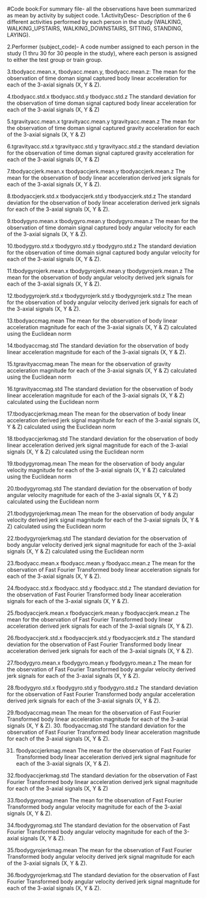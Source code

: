 #Code book:For summary file- all the observations have been summarized as mean by activity by subject code.
1.ActivityDesc- Description of the 6 different activities performed by each person in the study (WALKING, WALKING_UPSTAIRS, WALKING_DOWNSTAIRS, SITTING, STANDING, LAYING).

2.Performer (subject_code)- A code number assigned to each person in the study (1 thru 30 for 30 people in the study), where each person is assigned to either the test group or train group.

3.tbodyacc.mean.x, tbodyacc.mean.y, tbodyacc.mean.z: The mean for the observation of time doman signal captured body linear acceleration for each of the 3-axial signals (X, Y & Z).

4.tbodyacc.std.x	tbodyacc.std.y	tbodyacc.std.z
The standard deviation for the observation of time doman signal captured body linear acceleration for each of the 3-axial signals (X, Y & Z)

5.tgravityacc.mean.x	tgravityacc.mean.y	tgravityacc.mean.z
The mean for the observation of time doman signal captured gravity acceleration for each of the 3-axial signals (X, Y & Z)

6.tgravityacc.std.x	tgravityacc.std.y	tgravityacc.std.z
the standard deviation for the observation of time doman signal captured gravity acceleration for each of the 3-axial signals (X, Y & Z)

7.tbodyaccjerk.mean.x	tbodyaccjerk.mean.y	tbodyaccjerk.mean.z
The mean for the observation of body linear acceleration derived jerk signals for each of the 3-axial signals (X, Y & Z). 

8.tbodyaccjerk.std.x	tbodyaccjerk.std.y	tbodyaccjerk.std.z
The standard deviation for the observation of body linear acceleration derived jerk signals for each of the 3-axial signals (X, Y & Z). 

9.tbodygyro.mean.x	tbodygyro.mean.y	tbodygyro.mean.z
The mean for the observation of time domain signal captured body angular velocity for each of the 3-axial signals (X, Y & Z). 

10.tbodygyro.std.x	tbodygyro.std.y	tbodygyro.std.z
The standard deviation for the observation of time domain signal captured body angular velocity for each of the 3-axial signals (X, Y & Z).

11.tbodygyrojerk.mean.x	tbodygyrojerk.mean.y	tbodygyrojerk.mean.z
The mean for the observation of body angular velocity derived jerk signals for each of the 3-axial signals (X, Y & Z). 

12.tbodygyrojerk.std.x	tbodygyrojerk.std.y	tbodygyrojerk.std.z
The mean for the observation of body angular velocity derived jerk signals for each of the 3-axial signals (X, Y & Z). 

13.tbodyaccmag.mean
The mean for the observation of body linear acceleration magnitude for each of the 3-axial signals (X, Y & Z)  calculated using the Euclidean norm 

14.tbodyaccmag.std
The standard deviation for the observation of body linear acceleration magnitude for each of the 3-axial signals (X, Y & Z). 

15.tgravityaccmag.mean
The mean for the observation of gravity acceleration magnitude for each of the 3-axial signals (X, Y & Z) calculated using the Euclidean norm 


16.tgravityaccmag.std
The standard deviation for the observation of body linear acceleration magnitude for each of the 3-axial signals (X, Y & Z) calculated using the Euclidean norm 

17.tbodyaccjerkmag.mean
The mean for the observation of body linear acceleration derived jerk signal magnitude for each of the 3-axial signals (X, Y & Z) calculated using the Euclidean norm 

18.tbodyaccjerkmag.std
The standard deviation for the observation of body linear acceleration derived jerk signal magnitude for each of the 3-axial signals (X, Y & Z) calculated using the Euclidean norm 

19.tbodygyromag.mean
The mean for the observation of body angular velocity magnitude for each of the 3-axial signals (X, Y & Z) calculated using the Euclidean norm 

20.tbodygyromag.std
The standard deviation for the observation of body angular velocity
magnitude for each of the 3-axial signals (X, Y & Z) calculated using the Euclidean norm 

21.tbodygyrojerkmag.mean
The mean for the observation of body angular velocity derived jerk signal magnitude for each of the 3-axial signals (X, Y & Z) calculated using the Euclidean norm 

22.tbodygyrojerkmag.std
The standard deviation for the observation of body angular velocity derived jerk signal magnitude for each of the 3-axial signals (X, Y & Z) calculated using the Euclidean norm 

23.fbodyacc.mean.x	fbodyacc.mean.y	fbodyacc.mean.z
The mean for the observation of Fast Fourier Transformed body linear acceleration signals for each of the 3-axial signals (X, Y & Z).

24.fbodyacc.std.x	fbodyacc.std.y	fbodyacc.std.z
The standard deviation for the observation of Fast Fourier Transformed body linear acceleration signals for each of the 3-axial signals (X, Y & Z).

25.fbodyaccjerk.mean.x	fbodyaccjerk.mean.y	fbodyaccjerk.mean.z
The mean for the observation of Fast Fourier Transformed body linear acceleration derived jerk signals for each of the 3-axial signals (X, Y & Z).

26.fbodyaccjerk.std.x	fbodyaccjerk.std.y	fbodyaccjerk.std.z
The standard deviation for the observation of Fast Fourier Transformed body linear acceleration derived jerk signals for each of the 3-axial signals (X, Y & Z).

27.fbodygyro.mean.x	fbodygyro.mean.y	fbodygyro.mean.z
The mean for the observation of Fast Fourier Transformed body angular velocity derived jerk signals for each of the 3-axial signals (X, Y & Z).

28.fbodygyro.std.x	fbodygyro.std.y	fbodygyro.std.z
The standard deviation for the observation of Fast Fourier Transformed body angular acceleration derived jerk signals for each of the 3-axial signals (X, Y & Z). 


29.fbodyaccmag.mean	
The mean for the observation of Fast Fourier Transformed body linear acceleration magnitude for each of the 3-axial signals (X, Y & Z). 
30. fbodyaccmag.std	
The standard deviation for the observation of Fast Fourier Transformed body linear acceleration magnitude for each of the 3-axial signals (X, Y & Z).

31. fbodyaccjerkmag.mean
The mean for the observation of Fast Fourier Transformed body linear acceleration derived jerk signal magnitude for each of the 3-axial signals (X, Y & Z).

32.fbodyaccjerkmag.std
The standard deviation for the observation of Fast Fourier Transformed body linear acceleration derived jerk signal magnitude for each of the 3-axial signals (X, Y & Z)

33.fbodygyromag.mean
The mean for the observation of Fast Fourier Transformed body angular velocity magnitude for each of the 3-axial signals (X, Y & Z).

34.fbodygyromag.std
The standard deviation for the observation of Fast Fourier Transformed body angular velocity magnitude for each of the 3-axial signals (X, Y & Z).

35.fbodygyrojerkmag.mean
The mean for the observation of Fast Fourier Transformed body angular velocity derived jerk signal magnitude for each of the 3-axial signals (X, Y & Z). 

36.fbodygyrojerkmag.std
The standard deviation for the observation of Fast Fourier Transformed body angular velocity derived jerk signal magnitude for each of the 3-axial signals (X, Y & Z).








